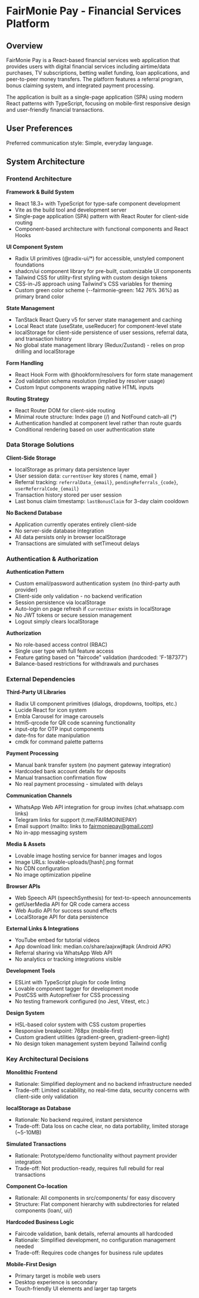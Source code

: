 # FairMonie Pay - Financial Services Platform

## Overview

FairMonie Pay is a React-based financial services web application that provides users with digital financial services including airtime/data purchases, TV subscriptions, betting wallet funding, loan applications, and peer-to-peer money transfers. The platform features a referral program, bonus claiming system, and integrated payment processing.

The application is built as a single-page application (SPA) using modern React patterns with TypeScript, focusing on mobile-first responsive design and user-friendly financial transactions.

## User Preferences

Preferred communication style: Simple, everyday language.

## System Architecture

### Frontend Architecture

**Framework & Build System**
- React 18.3+ with TypeScript for type-safe component development
- Vite as the build tool and development server
- Single-page application (SPA) pattern with React Router for client-side routing
- Component-based architecture with functional components and React Hooks

**UI Component System**
- Radix UI primitives (@radix-ui/*) for accessible, unstyled component foundations
- shadcn/ui component library for pre-built, customizable UI components
- Tailwind CSS for utility-first styling with custom design tokens
- CSS-in-JS approach using Tailwind's CSS variables for theming
- Custom green color scheme (--fairmonie-green: 142 76% 36%) as primary brand color

**State Management**
- TanStack React Query v5 for server state management and caching
- Local React state (useState, useReducer) for component-level state
- localStorage for client-side persistence of user sessions, referral data, and transaction history
- No global state management library (Redux/Zustand) - relies on prop drilling and localStorage

**Form Handling**
- React Hook Form with @hookform/resolvers for form state management
- Zod validation schema resolution (implied by resolver usage)
- Custom Input components wrapping native HTML inputs

**Routing Strategy**
- React Router DOM for client-side routing
- Minimal route structure: Index page (/) and NotFound catch-all (*)
- Authentication handled at component level rather than route guards
- Conditional rendering based on user authentication state

### Data Storage Solutions

**Client-Side Storage**
- localStorage as primary data persistence layer
- User session data: `currentUser` key stores { name, email }
- Referral tracking: `referralData_{email}`, `pendingReferrals_{code}`, `userReferralCode_{email}`
- Transaction history stored per user session
- Last bonus claim timestamp: `lastBonusClaim` for 3-day claim cooldown

**No Backend Database**
- Application currently operates entirely client-side
- No server-side database integration
- All data persists only in browser localStorage
- Transactions are simulated with setTimeout delays

### Authentication & Authorization

**Authentication Pattern**
- Custom email/password authentication system (no third-party auth provider)
- Client-side only validation - no backend verification
- Session persistence via localStorage
- Auto-login on page refresh if `currentUser` exists in localStorage
- No JWT tokens or secure session management
- Logout simply clears localStorage

**Authorization**
- No role-based access control (RBAC)
- Single user type with full feature access
- Feature gating based on "faircode" validation (hardcoded: 'F-187377')
- Balance-based restrictions for withdrawals and purchases

### External Dependencies

**Third-Party UI Libraries**
- Radix UI component primitives (dialogs, dropdowns, tooltips, etc.)
- Lucide React for icon system
- Embla Carousel for image carousels
- html5-qrcode for QR code scanning functionality
- input-otp for OTP input components
- date-fns for date manipulation
- cmdk for command palette patterns

**Payment Processing**
- Manual bank transfer system (no payment gateway integration)
- Hardcoded bank account details for deposits
- Manual transaction confirmation flow
- No real payment processing - simulated with delays

**Communication Channels**
- WhatsApp Web API integration for group invites (chat.whatsapp.com links)
- Telegram links for support (t.me/FAIRMOINIEPAY)
- Email support (mailto: links to fairmoniepay@gmail.com)
- No in-app messaging system

**Media & Assets**
- Lovable image hosting service for banner images and logos
- Image URLs: lovable-uploads/[hash].png format
- No CDN configuration
- No image optimization pipeline

**Browser APIs**
- Web Speech API (speechSynthesis) for text-to-speech announcements
- getUserMedia API for QR code camera access
- Web Audio API for success sound effects
- LocalStorage API for data persistence

**External Links & Integrations**
- YouTube embed for tutorial videos
- App download link: median.co/share/aajxwj#apk (Android APK)
- Referral sharing via WhatsApp Web API
- No analytics or tracking integrations visible

**Development Tools**
- ESLint with TypeScript plugin for code linting
- Lovable component tagger for development mode
- PostCSS with Autoprefixer for CSS processing
- No testing framework configured (no Jest, Vitest, etc.)

**Design System**
- HSL-based color system with CSS custom properties
- Responsive breakpoint: 768px (mobile-first)
- Custom gradient utilities (gradient-green, gradient-green-light)
- No design token management system beyond Tailwind config

### Key Architectural Decisions

**Monolithic Frontend**
- Rationale: Simplified deployment and no backend infrastructure needed
- Trade-off: Limited scalability, no real-time data, security concerns with client-side only validation

**localStorage as Database**
- Rationale: No backend required, instant persistence
- Trade-off: Data loss on cache clear, no data portability, limited storage (~5-10MB)

**Simulated Transactions**
- Rationale: Prototype/demo functionality without payment provider integration
- Trade-off: Not production-ready, requires full rebuild for real transactions

**Component Co-location**
- Rationale: All components in src/components/ for easy discovery
- Structure: Flat component hierarchy with subdirectories for related components (loan/, ui/)

**Hardcoded Business Logic**
- Faircode validation, bank details, referral amounts all hardcoded
- Rationale: Simplified development, no configuration management needed
- Trade-off: Requires code changes for business rule updates

**Mobile-First Design**
- Primary target is mobile web users
- Desktop experience is secondary
- Touch-friendly UI elements and larger tap targets